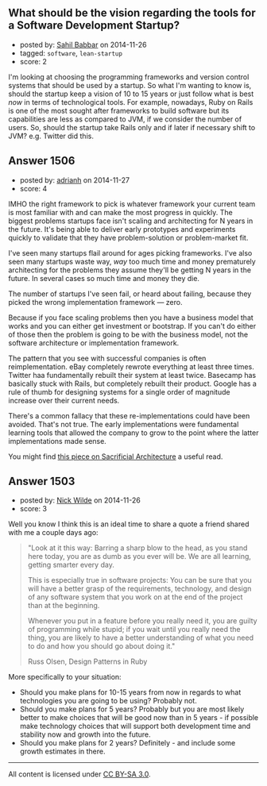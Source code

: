 ## What should be the vision regarding the tools for a Software Development Startup?

- posted by: [Sahil Babbar](https://stackexchange.com/users/4519390/sahil-babbar) on 2014-11-26
- tagged: `software`, `lean-startup`
- score: 2

I'm looking at choosing the programming frameworks and version control systems that should be used by a startup. So what I'm wanting to know is, should the startup keep a vision of 10 to 15 years or just follow what is best *now* in terms of technological tools. For example, nowadays, Ruby on Rails is one of the most sought after frameworks to build software but its capabilities are less as compared to JVM, if we consider the number of users. So, should the startup take Rails only and if later if necessary shift to JVM? e.g. Twitter did this. 


## Answer 1506

- posted by: [adrianh](https://stackexchange.com/users/7553/adrianh) on 2014-11-27
- score: 4

IMHO the right framework to pick is whatever framework your current team is most familiar with and can make the most progress in quickly. The biggest problems startups face isn't scaling and architecting for N years in the future. It's being able to deliver early prototypes and experiments quickly to validate that they have problem-solution or problem-market fit. 

I've seen many startups flail around for ages picking frameworks. I've also seen many startups waste way, *way* too much time and money prematurely architecting for the problems they assume they'll be getting N years in the future. In several cases so much time and money they die.

The number of startups I've seen fail, or heard about failing, because they picked the wrong implementation framework — zero. 

Because if you face scaling problems then you have a business model that works and you can either get investment or bootstrap. If you can't do either of those then the problem is going to be with the business model, not the software architecture or implementation framework.

The pattern that you see with successful companies is often reimplementation. eBay completely rewrote everything at least three times. Twitter haa fundamentally rebuilt their system at least twice. Basecamp has basically stuck with Rails, but completely rebuilt their product. Google has a rule of thumb for designing systems for a single order of magnitude increase over their current needs.

There's a common fallacy that these re-implementations could have been avoided. That's not true. The early implementations were fundamental learning tools that allowed the company to grow to the point where the latter implementations made sense.

You might find [this piece on Sacrificial Architecture](http://martinfowler.com/bliki/SacrificialArchitecture.html) a useful read.


## Answer 1503

- posted by: [Nick Wilde](https://stackexchange.com/users/454046/nick-wilde) on 2014-11-26
- score: 3

Well you know I think this is an ideal time to share a quote a friend shared with me a couple days ago:
> "Look at it this way: Barring a sharp blow to the head, as you stand
> here today, you are as dumb as you ever will be. We are all learning,
> getting smarter every day.
> 
> This is especially true in software projects: You can be sure that you
> will have a better grasp of the requirements, technology, and design
> of any software system that you work on at the end of the project than
> at the beginning.
> 
> Whenever you put in a feature before you really need it, you are
> guilty of programming while stupid; if you wait until you really need
> the thing, you are likely to have a better understanding of what you
> need to do and how you should go about doing it."
> 
> Russ Olsen, Design Patterns in Ruby

More specifically to your situation: 

- Should you make plans for 10-15 years from now in regards to what technologies you are going to be using? Probably not.
- Should you make plans for 5 years? Probably but you are most likely better to make choices that will be good now than in 5 years - if possible make technology choices that will support both development time and stability now and growth into the future.
- Should you make plans for 2 years? Definitely - and include some growth estimates in there.



---

All content is licensed under [CC BY-SA 3.0](https://creativecommons.org/licenses/by-sa/3.0/).
